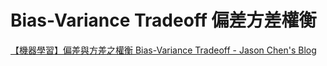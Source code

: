 # Bias-Variance Tradeoff 偏差方差權衡

[【機器學習】偏差與方差之權衡 Bias-Variance Tradeoff - Jason Chen's Blog](https://jason-chen-1992.weebly.com/home/-bias-variance-tradeoff)



